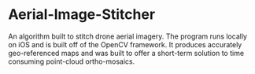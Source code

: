 # Aerial-Image-Stitcher
An algorithm built to stitch drone aerial imagery. The program runs locally on iOS and is built off of the OpenCV framework. It produces accurately geo-referenced maps and was built to offer a short-term solution to time consuming point-cloud ortho-mosaics. 
